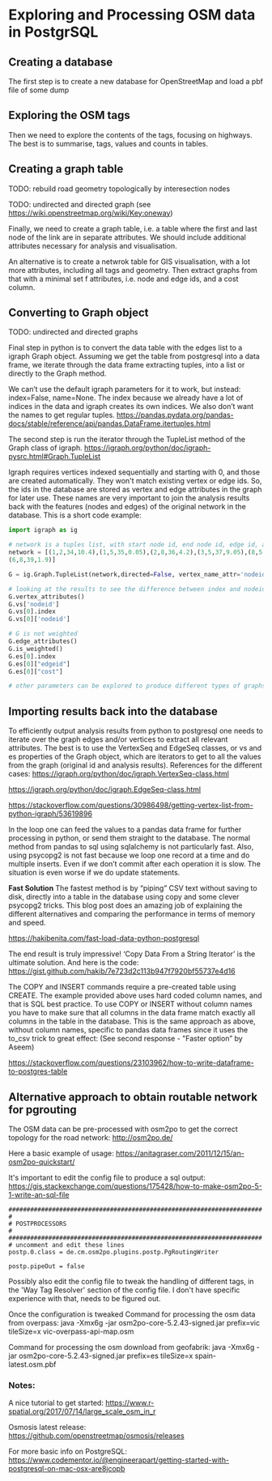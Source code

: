# Exploring and Processing OSM data in PostgrSQL

## Creating a database
The first step is to create a new database for OpenStreetMap and load a pbf file of some dump

## Exploring the OSM tags
Then we need to explore the contents of the tags, focusing on highways. The best is to summarise, tags, values and counts in tables.

## Creating a graph table

TODO: rebuild road geometry topologically by interesection nodes

TODO: undirected and directed graph (see https://wiki.openstreetmap.org/wiki/Key:oneway)

Finally, we need to create a graph table, i.e. a table where the first and last node of the link are in separate attributes.
We should include additional attributes necessary for analysis and visualisation.

An alternative is to create a netwrok table for GIS visualisation, with a lot more attributes, including all tags and geometry. 
Then extract graphs from that with a minimal set f attributes, i.e. node and edge ids, and a cost column.

## Converting to Graph object

TODO: undirected and directed graphs

Final step in python is to convert the data table with the edges list to a igraph Graph object.
Assuming we get the table from postgresql into a data frame, we iterate through the data frame extracting tuples, into a list or directly to the Graph method.

We can’t use the default igraph parameters for it to work, but instead: index=False, name=None. 
The index because we already have a lot of indices in the data and igraph creates its own indices. We also don’t want the names to get regular tuples.
https://pandas.pydata.org/pandas-docs/stable/reference/api/pandas.DataFrame.itertuples.html

The second step is run the iterator through the TupleList method of the Graph class of igraph.
https://igraph.org/python/doc/igraph-pysrc.html#Graph.TupleList

Igraph requires vertices indexed sequentially and starting with 0, and those are created automatically. They won't match existing vertex or edge ids. 
So, the ids in the database are stored as vertex and edge attributes in the graph for later use. 
These names are very important to join the analysis results back with the features (nodes and edges) of the original network in the database.
This is a short code example:

```python
import igraph as ig

# network is a tuples list, with start node id, end node id, edge id, and cost
network = [(1,2,34,10.4),(1,5,35,0.05),(2,8,36,4.2),(3,5,37,9.05),(8,5,38,5.3),
(6,8,39,1.9)]

G = ig.Graph.TupleList(network,directed=False, vertex_name_attr='nodeid',edge_attrs=['edgeid','cost'])

# looking at the results to see the difference between index and nodeid label...
G.vertex_attributes()
G.vs['nodeid']
G.vs[0].index
G.vs[0]['nodeid']

# G is not weighted
G.edge_attributes()
G.is_weighted()
G.es[0].index
G.es[0]["edgeid"]
G.es[0]["cost"]

# other parameters can be explored to produce different types of graphs
```

## Importing results back into the database
To efficiently output analysis results from python to postgresql one needs to iterate over the graph edges and/or vertices to extract all relevant attributes.
The best is to use the VertexSeq and EdgeSeq classes, or vs and es properties of the Graph object, 
which are iterators to get to all the values from the graph (original id and analysis results). 
References for the different cases:
https://igraph.org/python/doc/igraph.VertexSeq-class.html

https://igraph.org/python/doc/igraph.EdgeSeq-class.html

https://stackoverflow.com/questions/30986498/getting-vertex-list-from-python-igraph/53619896

In the loop one can feed the values to a pandas data frame for further processing in python, or send them straight to the database.
The normal method from pandas to sql using sqlalchemy is not particularly fast.
Also, using psycopg2 is not fast because we loop one record at a time and do multiple inserts.
Even if we don’t commit after each operation it is slow.
The situation is even worse if we do update statements.

**Fast Solution**
The fastest method is by “piping” CSV text without saving to disk, directly into a table in the database using copy and some clever psycopg2 tricks.
This blog post does an amazing job of explaining the different alternatives and comparing the performance in terms of memory and speed.

https://hakibenita.com/fast-load-data-python-postgresql

The end result is truly impressive!
‘Copy Data From a String Iterator’ is the ultimate solution.
And here is the code: https://gist.github.com/hakib/7e723d2c113b947f7920bf55737e4d16

The COPY and INSERT commands require a pre-created table using CREATE.
The example provided above uses hard coded column names, and that is SQL best practice.
To use COPY or INSERT without column names you have to make sure that all columns in the data frame match exactly all columns in the table in the database.
This is the same approach as above, without column names, specific to pandas data frames since it uses the to_csv trick to great effect: 
(See second response - "Faster option” by Aseem)

https://stackoverflow.com/questions/23103962/how-to-write-dataframe-to-postgres-table
 
## Alternative approach to obtain routable network for pgrouting
The OSM data can be pre-processed with osm2po to get the correct topology for the road network:
http://osm2po.de/

Here a basic example of usage:
https://anitagraser.com/2011/12/15/an-osm2po-quickstart/

It's important to edit the config file to produce a sql output:
https://gis.stackexchange.com/questions/175428/how-to-make-osm2po-5-1-write-an-sql-file

```shell script
######################################################################
#
# POSTPROCESSORS
#
######################################################################
# uncomment and edit these lines
postp.0.class = de.cm.osm2po.plugins.postp.PgRoutingWriter

postp.pipeOut = false
```
 
Possibly also edit the config file to tweak the handling of different tags, in the 'Way Tag Resolver' section of the config file.
I don't have specific experience with that, needs to be figured out.

Once the configuration is tweaked Command for processing the osm data from overpass:
java -Xmx6g -jar osm2po-core-5.2.43-signed.jar prefix=vic tileSize=x vic-overpass-api-map.osm

Command for processing the osm download from geofabrik:
java -Xmx6g -jar osm2po-core-5.2.43-signed.jar prefix=es tileSize=x spain-latest.osm.pbf


### Notes:
A nice tutorial to get started: https://www.r-spatial.org/2017/07/14/large_scale_osm_in_r

Osmosis latest release: https://github.com/openstreetmap/osmosis/releases

For more basic info on PostgreSQL: https://www.codementor.io/@engineerapart/getting-started-with-postgresql-on-mac-osx-are8jcopb